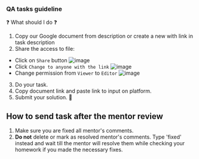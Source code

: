 ### QA tasks guideline

❓ What should I do ❓

1. Copy our Google document from description or create a new with link in task description
2. Share the access to file:
  - Click on `Share` button ![image](https://user-images.githubusercontent.com/46418908/116707408-5095f600-a9d7-11eb-8133-9f4caa8c32f7.png)
  - Click `Change to anyone with the link` ![image](https://user-images.githubusercontent.com/46418908/116706789-ae760e00-a9d6-11eb-8c0f-2230e45b5f75.png)
  - Change permission from `Viewer` to `Editor` ![image](https://user-images.githubusercontent.com/46418908/116707096-f6953080-a9d6-11eb-8737-ff462affae9d.png)
3. Do your task.
4. Copy document link and paste link to input on platform.
5. Submit your solution. 🚀

## How to send task after the mentor review

1. Make sure you are fixed all mentor's comments.
1. **Do not** delete or mark as resolved mentor's comments. Type 'fixed' instead and wait till the mentor will resolve them while checking your homework if you made the necessary fixes.
